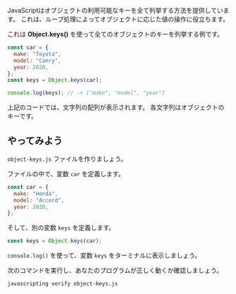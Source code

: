 JavaScriptはオブジェクトの利用可能なキーを全て列挙する方法を提供しています。
これは、ループ処理によってオブジェクトに応じた値の操作に役立ちます。

これは **Object.keys()** を使って全てのオブジェクトのキーを列挙する例です。

```js
const car = {
  make: "Toyota",
  model: "Camry",
  year: 2020,
};
const keys = Object.keys(car);

console.log(keys); // -> ["make", "model", "year"]
```

上記のコードでは、文字列の配列が表示されます。
各文字列はオブジェクトのキーです。

## やってみよう

`object-keys.js` ファイルを作りましょう。

ファイルの中で、変数 `car` を定義します。

```js
const car = {
  make: "Honda",
  model: "Accord",
  year: 2020,
};
```

そして、別の変数 `keys` を定義します。

```js
const keys = Object.keys(car);
```

`console.log()` を使って、変数 `keys` をターミナルに表示しましょう。

次のコマンドを実行し、あなたのプログラムが正しく動くか確認しましょう。

```bash
javascripting verify object-keys.js
```
